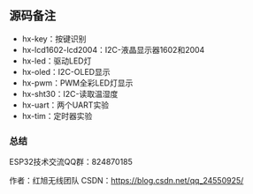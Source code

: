 ## 源码备注

- hx-key：按键识别
- hx-lcd1602-lcd2004：I2C-液晶显示器1602和2004
- hx-led：驱动LED灯
- hx-oled：I2C-OLED显示
- hx-pwm：PWM全彩LED灯显示
- hx-sht30：I2C-读取温湿度
- hx-uart：两个UART实验
- hx-tim：定时器实验

### 总结

ESP32技术交流QQ群：824870185

作者：红旭无线团队
CSDN：https://blog.csdn.net/qq_24550925/ 